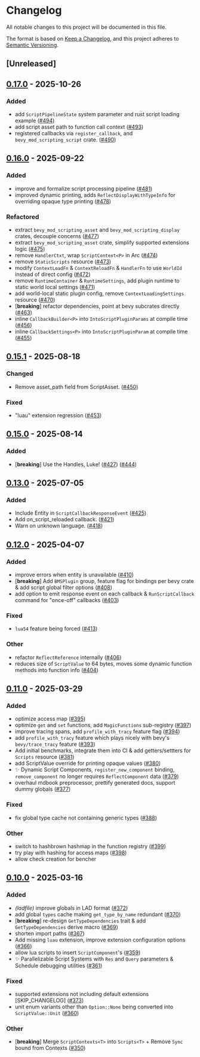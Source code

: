 # Changelog

All notable changes to this project will be documented in this file.

The format is based on [Keep a Changelog](https://keepachangelog.com/en/1.0.0/),
and this project adheres to [Semantic Versioning](https://semver.org/spec/v2.0.0.html).

## [Unreleased]

## [0.17.0](https://github.com/makspll/bevy_mod_scripting/compare/bevy_mod_scripting_core-v0.16.0...bevy_mod_scripting_core-v0.17.0) - 2025-10-26

### Added

- add `ScriptPipelineState` system parameter and rust script loading example ([#494](https://github.com/makspll/bevy_mod_scripting/pull/494))
- add script asset path to function call context ([#493](https://github.com/makspll/bevy_mod_scripting/pull/493))
- registered callbacks via `register_callback`, and `bevy_mod_scripting_script` crate. ([#490](https://github.com/makspll/bevy_mod_scripting/pull/490))

## [0.16.0](https://github.com/makspll/bevy_mod_scripting/compare/bevy_mod_scripting_core-v0.15.1...bevy_mod_scripting_core-v0.16.0) - 2025-09-22

### Added

- improve and formalize script processing pipeline ([#481](https://github.com/makspll/bevy_mod_scripting/pull/481))
- improved dynamic printing, adds `ReflectDisplayWithTypeInfo` for overriding opaque type printing ([#478](https://github.com/makspll/bevy_mod_scripting/pull/478))

### Refactored

- extract `bevy_mod_scripting_asset` and `bevy_mod_scripting_display` crates, decouple concerns ([#477](https://github.com/makspll/bevy_mod_scripting/pull/477))
- extract `bevy_mod_scripting_asset` crate, simplify supported extensions logic ([#475](https://github.com/makspll/bevy_mod_scripting/pull/475))
- remove `HandlerCtxt`, wrap `ScriptContext<P>` in Arc ([#474](https://github.com/makspll/bevy_mod_scripting/pull/474))
- remove `StaticScripts`  resource ([#473](https://github.com/makspll/bevy_mod_scripting/pull/473))
- modify `ContextLoadFn` & `ContextReloadFn` & `HandlerFn` to use `WorldId` instead of direct config ([#472](https://github.com/makspll/bevy_mod_scripting/pull/472))
- remove `RuntimeContainer` & `RuntimeSettings`, add plugin runtime to static world local settings ([#471](https://github.com/makspll/bevy_mod_scripting/pull/471))
- add world-local static plugin config, remove `ContextLoadingSettings` resource ([#470](https://github.com/makspll/bevy_mod_scripting/pull/470))
- [**breaking**] refactor dependencies, point at bevy subcrates directly ([#463](https://github.com/makspll/bevy_mod_scripting/pull/463))
- inline `CallbackBuilder<P>` into `IntoScriptPluginParams` at compile time ([#456](https://github.com/makspll/bevy_mod_scripting/pull/456))
- inline `CallbackSettings<P>` into `IntoScriptPluginParam` at compile time ([#455](https://github.com/makspll/bevy_mod_scripting/pull/455))

## [0.15.1](https://github.com/makspll/bevy_mod_scripting/compare/bevy_mod_scripting_core-v0.15.0...bevy_mod_scripting_core-v0.15.1) - 2025-08-18

### Changed

- Remove asset_path field from ScriptAsset. ([#450](https://github.com/makspll/bevy_mod_scripting/pull/450))

### Fixed

- "luau" extension regression ([#453](https://github.com/makspll/bevy_mod_scripting/pull/453))

## [0.15.0](https://github.com/makspll/bevy_mod_scripting/compare/bevy_mod_scripting_core-v0.14.0...bevy_mod_scripting_core-v0.15.0) - 2025-08-14

### Added

- [**breaking**] Use the Handles, Luke! ([#427](https://github.com/makspll/bevy_mod_scripting/pull/427)) ([#444](https://github.com/makspll/bevy_mod_scripting/pull/444))

## [0.13.0](https://github.com/makspll/bevy_mod_scripting/compare/bevy_mod_scripting_core-v0.12.0...bevy_mod_scripting_core-v0.13.0) - 2025-07-05

### Added

- Include Entity in `ScriptCallbackResponseEvent` ([#425](https://github.com/makspll/bevy_mod_scripting/pull/425))
- Add on_script_reloaded callback. ([#421](https://github.com/makspll/bevy_mod_scripting/pull/421))
- Warn on unknown language. ([#418](https://github.com/makspll/bevy_mod_scripting/pull/418))

## [0.12.0](https://github.com/makspll/bevy_mod_scripting/compare/bevy_mod_scripting_core-v0.11.1...bevy_mod_scripting_core-v0.12.0) - 2025-04-07

### Added

- improve errors when entity is unavailable ([#410](https://github.com/makspll/bevy_mod_scripting/pull/410))
- [**breaking**] Add `BMSPlugin` group, feature flag for bindings per bevy crate & add script global filter options ([#408](https://github.com/makspll/bevy_mod_scripting/pull/408))
- add option to emit response event on each callback  & `RunScriptCallback` command for "once-off" callbacks ([#403](https://github.com/makspll/bevy_mod_scripting/pull/403))

### Fixed

- `lua54` feature being forced ([#413](https://github.com/makspll/bevy_mod_scripting/pull/413))

### Other

- refactor `ReflectReference` internally ([#406](https://github.com/makspll/bevy_mod_scripting/pull/406))
- reduces size of `ScriptValue` to 64 bytes, moves some dynamic function methods into function info ([#404](https://github.com/makspll/bevy_mod_scripting/pull/404))

## [0.11.0](https://github.com/makspll/bevy_mod_scripting/compare/bevy_mod_scripting_core-v0.10.0...bevy_mod_scripting_core-v0.11.0) - 2025-03-29

### Added

- optimize access map ([#395](https://github.com/makspll/bevy_mod_scripting/pull/395))
- optimize `get` and `set` functions, add `MagicFunctions` sub-registry ([#397](https://github.com/makspll/bevy_mod_scripting/pull/397))
- improve tracing spans, add `profile_with_tracy` feature flag ([#394](https://github.com/makspll/bevy_mod_scripting/pull/394))
- add `profile_with_tracy` feature which plays nicely with bevy's `bevy/trace_tracy` feature ([#393](https://github.com/makspll/bevy_mod_scripting/pull/393))
- Add initial benchmarks, integrate them into CI & add getters/settters for `Scripts` resource ([#381](https://github.com/makspll/bevy_mod_scripting/pull/381))
- add ScriptValue override for printing opaque values ([#380](https://github.com/makspll/bevy_mod_scripting/pull/380))
- :sparkles: Dynamic Script Components, `register_new_component` binding, `remove_component` no longer requires `ReflectComponent` data ([#379](https://github.com/makspll/bevy_mod_scripting/pull/379))
- overhaul mdbook preprocessor, prettify generated docs, support dummy globals ([#377](https://github.com/makspll/bevy_mod_scripting/pull/377))

### Fixed

- fix global type cache not containing generic types ([#388](https://github.com/makspll/bevy_mod_scripting/pull/388))

### Other

- switch to hashbrown hashmap in the function registry ([#399](https://github.com/makspll/bevy_mod_scripting/pull/399))
- try play with hashing for access maps ([#398](https://github.com/makspll/bevy_mod_scripting/pull/398))
- allow check creation for bencher

## [0.10.0](https://github.com/makspll/bevy_mod_scripting/compare/bevy_mod_scripting_core-v0.9.11...bevy_mod_scripting_core-v0.10.0) - 2025-03-16

### Added

- *(ladfile)* improve globals in LAD format ([#372](https://github.com/makspll/bevy_mod_scripting/pull/372))
- add global `types` cache making `get_type_by_name` redundant ([#370](https://github.com/makspll/bevy_mod_scripting/pull/370))
- [**breaking**] re-design `GetTypeDependencies` trait & add `GetTypeDependencies` derive macro ([#369](https://github.com/makspll/bevy_mod_scripting/pull/369))
- shorten import paths ([#367](https://github.com/makspll/bevy_mod_scripting/pull/367))
- Add missing `luau` extension, improve extension configuration options ([#366](https://github.com/makspll/bevy_mod_scripting/pull/366))
- allow lua scripts to insert `ScriptComponent`'s ([#359](https://github.com/makspll/bevy_mod_scripting/pull/359))
- :sparkles: Parallelizable Script Systems with `Res` and `Query` parameters & Schedule debugging utilities ([#361](https://github.com/makspll/bevy_mod_scripting/pull/361))

### Fixed

- supported extensions not including default extensions [SKIP_CHANGELOG] ([#373](https://github.com/makspll/bevy_mod_scripting/pull/373))
- unit enum variants other than `Option::None` being converted into `ScriptValue::Unit` ([#360](https://github.com/makspll/bevy_mod_scripting/pull/360))

### Other

- [**breaking**] Merge `ScriptContexts<T>` into `Scripts<T>` + Remove `Sync` bound from Contexts ([#350](https://github.com/makspll/bevy_mod_scripting/pull/350))
